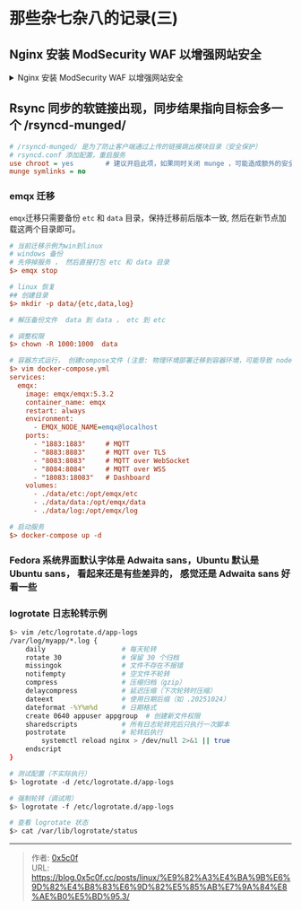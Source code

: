 # 那些杂七杂八的记录(三)


<!--more-->


## Nginx 安装 ModSecurity WAF 以增强网站安全
<details>
<summary> Nginx 安装 ModSecurity WAF 以增强网站安全 </summary>

### ModSecurity WAF 连接器扩展依赖
```bash
$> yum install -y libmodsecurity-devel
```

### 下载 ModSecurity WAF 连接器
```bash
$> git clone https://github.com/owasp-modsecurity/ModSecurity-nginx.git
```
### 编译安装
```bash
$> cd /data/softsrc/openresty-1.21.4.1
$> ./configure --prefix=/opt/nginxss --add-module=/pathto/ModSecurity-nginx && make && make install
```
### 创建配置文件目录
```bash
$> mkdir /opt/nginxssl/conf/modsec
```

### 核心规则配置
```bash
$> cd /opt/nginxssl/conf/modsec && git clone https://github.com/coreruleset/coreruleset.git
$> cd /opt/nginxssl/conf/modsec/coreruleset && cp -v crs-setup.conf.example crs-setup.conf
```

### 下载 ModSecurity 配置相关文件 
```bash
$> wget -O /opt/nginxssl/conf/modsec/modsecurity.conf https://raw.githubusercontent.com/SpiderLabs/ModSecurity/v3/master/modsecurity.conf-recommended
$> wget -O /opt/nginxssl/conf/modsec/unicode.mapping https://raw.githubusercontent.com/SpiderLabs/ModSecurity/v3/master/unicode.mapping
```

### 创建入口文件
```bash
$> vim /opt/nginxssl/conf/modsec/main.conf
Include /opt/nginxssl/conf/conf/modsec/modsecurity.conf
Include /opt/nginxssl/conf/modsec/coreruleset/crs-setup.conf
Include /opt/nginxssl/conf/modsec/coreruleset/rules/*.conf
```

### 修改配置文件 modsecurity.conf
```bash
$> vim /opt/nginxssl/conf/modsec/modsecurity.conf
## DetectionOnly 只记录，不拦截 
## On 拦截并记录
## Off 完全关闭
# SecRuleEngine DetectionOnly
SecRuleEngine On

# 以下为关键配置， 核心关注SecAuditLog 、 SecAuditLogFormat 配置
SecAuditEngine RelevantOnly
SecAuditLog /var/log/modsec_audit.log 
SecAuditLogParts ABIJDEFHZ
SecAuditLogType Serial
SecAuditLogFormat JSON      # 设置为 JSON 格式，方便查看
```

### 修改 nginx 配置文件启用 ModSecurity WAF
```bash
$> vim /opt/nginxssl/conf/nginx.conf
# http or server or location
modsecurity on;
modsecurity_rules_file /opt/nginxssl/conf/modsec/main.conf;
```

### 拦截测试
```bash
$> curl "http://127.0.0.1/?param=<script>alert(1)</script>"
# sql 注入
$> curl "http://127.0.0.1/?param=1' AND 1=1 UNION SELECT 1,2,3,4,5,6,7,8,9,10 FROM users WHERE '1'='1"
```


### 白名单添加方案 
```bash
$> vim /opt/nginxssl/conf/modsec/modsecurity.conf
# SecRuleEngine 之后配置， 其中id 字段唯一
# 跳过 192.168.1.100 的全部 ModSecurity 检查
SecRule REMOTE_ADDR "@ipMatch 192.168.1.100" "id:10000,phase:1,pass,nolog,ctl:ruleEngine=Off"

```
### 其他白名单方案(未测试)
```ini
# 限制某路径仅特定 IP 可访问
SecRule REQUEST_URI "^/admin" "phase:1,deny,id:20001,msg:'Forbidden access to /admin',chain"
    SecRule REMOTE_ADDR "!@ipMatch 192.168.1.100"

# 禁止某路径使用 GET 请求
SecRule REQUEST_URI "^/secure-action" "phase:1,deny,id:20002,msg:'GET not allowed here',chain"
    SecRule REQUEST_METHOD "@streq GET"

# 仅允许特定 Referer 或 User-Agent 访问某路径
SecRule REQUEST_URI "^/api/private" "phase:1,deny,id:20003,msg:'Blocked non-authorized client',chain"
    SecRule REQUEST_HEADERS:User-Agent "!@streq MyTrustedClient/1.0"

# 还可以在不同的location下单独设置启用不同规则，用以实现多元化
```
</details>

## Rsync 同步的软链接出现，同步结果指向目标会多一个 /rsyncd-munged/ 
```ini
# /rsyncd-munged/ 是为了防止客户端通过上传的链接跳出模块目录（安全保护）
# rsyncd.conf 添加配置，重启服务
use chroot = yes        # 建议开启此项，如果同时关闭 munge ，可能造成额外的安全隐患 
munge symlinks = no
```

### emqx 迁移 
`emqx`迁移只需要备份 `etc` 和 `data` 目录，保持迁移前后版本一致, 然后在新节点加载这两个目录即可。
```ini
# 当前迁移示例为win到linux
# windows 备份
# 先停掉服务 ， 然后直接打包 etc 和 data 目录 
$> emqx stop

# linux 恢复
## 创建目录 
$> mkdir -p data/{etc,data,log}

# 解压备份文件  data 到 data ， etc 到 etc

# 调整权限
$> chown -R 1000:1000  data

# 容器方式运行， 创建compose文件 (注意: 物理环境部署迁移到容器环境，可能导致 node 信息不一致，导致迁移失败，如果是此情况，建议重新部署)
$> vim docker-compose.yml
services:
  emqx:
    image: emqx/emqx:5.3.2
    container_name: emqx
    restart: always
    environment:
      - EMQX_NODE_NAME=emqx@localhost
    ports:
      - "1883:1883"     # MQTT
      - "8883:8883"     # MQTT over TLS
      - "8083:8083"     # MQTT over WebSocket
      - "8084:8084"     # MQTT over WSS
      - "18083:18083"   # Dashboard
    volumes:
      - ./data/etc:/opt/emqx/etc
      - ./data/data:/opt/emqx/data
      - ./data/log:/opt/emqx/log

# 启动服务
$> docker-compose up -d
```

### Fedora 系统界面默认字体是 Adwaita sans，Ubuntu 默认是 Ubuntu sans， 看起来还是有些差异的， 感觉还是 Adwaita sans 好看一些 

### logrotate 日志轮转示例
```bash
$> vim /etc/logrotate.d/app-logs 
/var/log/myapp/*.log {
    daily                   # 每天轮转
    rotate 30               # 保留 30 个归档
    missingok               # 文件不存在不报错
    notifempty              # 空文件不轮转
    compress                # 压缩归档（gzip）
    delaycompress           # 延迟压缩（下次轮转时压缩）
    dateext                 # 使用日期后缀（如 .20251024）
    dateformat -%Y%m%d      # 日期格式
    create 0640 appuser appgroup  # 创建新文件权限
    sharedscripts           # 所有日志轮转完后只执行一次脚本
    postrotate              # 轮转后执行
        systemctl reload nginx > /dev/null 2>&1 || true
    endscript
}

# 测试配置（不实际执行）
$> logrotate -d /etc/logrotate.d/app-logs

# 强制轮转（调试用）
$> logrotate -f /etc/logrotate.d/app-logs

# 查看 logrotate 状态
$> cat /var/lib/logrotate/status
```

---

> 作者: [0x5c0f](https://blog.0x5c0f.cc)  
> URL: https://blog.0x5c0f.cc/posts/linux/%E9%82%A3%E4%BA%9B%E6%9D%82%E4%B8%83%E6%9D%82%E5%85%AB%E7%9A%84%E8%AE%B0%E5%BD%95.3/  


